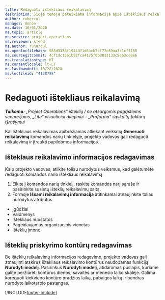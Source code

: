 ```yaml
---
title: Redaguoti ištekliaus reikalavimą
description: Šioje temoje pateikiama informacija apie ištekliaus reikalavimo informacijos naujinimą.
author: ruhercul
manager: Annbe
ms.date: 10/01/2020
ms.topic: article
ms.service: project-operations
ms.reviewer: kfend
ms.author: ruhercul
ms.openlocfilehash: 988d3338f19443f1d8bcb7cf77e69aa3c1cff155
ms.sourcegitcommit: 4cf1dc1561b92fca4175f0b3813133c5e63ce8e6
ms.translationtype: HT
ms.contentlocale: lt-LT
ms.lasthandoff: 10/28/2020
ms.locfileid: "4128788"
---
```

# <a name="edit-a-resource-requirement"></a>Redaguoti ištekliaus reikalavimą

_**Taikoma:** „Project Operations“ išteklių / ne atsargomis pagrįstiems scenarijams, „Lite“ visuotiniui diegimui – „Proforma“ sąskaitų faktūrų išrašymui_

Kai ištekliaus reikalavimas apibrėžiamas atliekant veiksmą **Generuoti reikalavimą** komandos narių tinklelyje, projekto vadovas gali redaguoti reikalavimą ir įtraukti papildomos informacijos.

## <a name="edit-resource-requirement-details"></a>Išteklaus reikalavimo informacijos redagavimas

Kaip projekto vadovas, atlikite toliau nurodytus veiksmus, kad galėtumėte redaguoti komandos nario ištekliaus reikalavimą.

1. Eikite į komandos narių tinklelį, raskite komandos narį sąraše ir pasirinkite susietų išteklių reikalavimų saitą.
2. Formoje **Išsami reikalavimų informacija** atitinkamai atnaujinkite toliau nurodytus atributus.

- Įgūdžiai
- Vaidmenys
- Ištekliaus nuostatos
- Pageidaujamas organizacinis vienetas
- Išteklių įmonė

## <a name="edit-resource-assignment-contours"></a>Išteklių priskyrimo kontūrų redagavimas

Be išteklių reikalavimų informacijos redagavimo, projekto vadovas gali atnaujinti atskirus ištekliaus reikalavimo kontūrus naudodamas funkciją **Nurodyti modelį**. Pasirinkus **Nurodyti modelį**, atidaromas puslapis, kuriame galite peržiūrėti kontūrus dienos, savaitės ar mėnesio laiko skalėje. Galima koreguoti kiekvieno kontūro pradžios laiką, pabaigos laiką ir bendras nurodyto laikotarpio pastangas.

[!INCLUDE[footer-include](../includes/footer-banner.md)]
